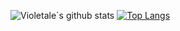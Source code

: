 ![Violetale`s github stats](https://github-readme-stats.vercel.app/api?username=Violetale&show_icons=true&theme=radical)
[![Top Langs](https://github-readme-stats.vercel.app/api/top-langs/?username=Violetale&theme=tokyonight&layout=compact&langs_count=10)](https://github.com/anuraghazra/github-readme-stats)
